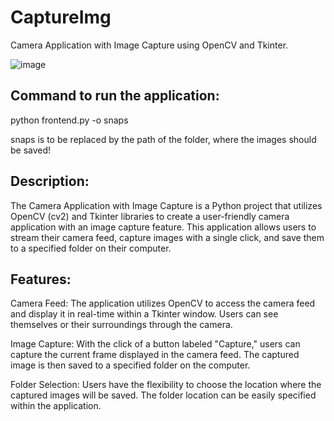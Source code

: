 # CaptureImg
Camera Application with Image Capture using OpenCV and Tkinter.

![image](https://github.com/MS-Bakht/Capture_Img/assets/70213048/f1142fdd-4377-4847-a5c8-9b70fd133152)

## Command to run the application: 
python frontend.py -o snaps

snaps is to be replaced by the path of the folder, where the images should be saved!

## Description:
The Camera Application with Image Capture is a Python project that utilizes OpenCV (cv2) and Tkinter libraries to create a user-friendly camera application with an image capture feature. This application allows users to stream their camera feed, capture images with a single click, and save them to a specified folder on their computer.

## Features:

Camera Feed: The application utilizes OpenCV to access the camera feed and display it in real-time within a Tkinter window. Users can see themselves or their surroundings through the camera.

Image Capture: With the click of a button labeled "Capture," users can capture the current frame displayed in the camera feed. The captured image is then saved to a specified folder on the computer.

Folder Selection: Users have the flexibility to choose the location where the captured images will be saved. The folder location can be easily specified within the application.
